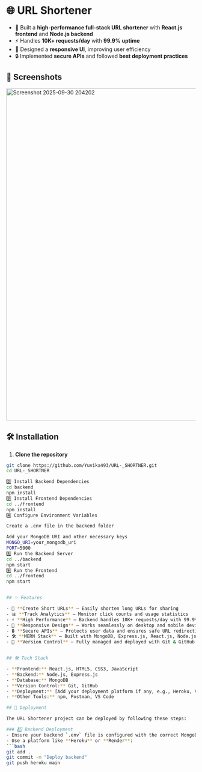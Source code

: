 # 🌐 URL Shortener 

- 🚀 Built a **high-performance full-stack URL shortener** with **React.js frontend** and **Node.js backend**  
- ⚡ Handles **10K+ requests/day** with **99.9% uptime**  
- 📱 Designed a **responsive UI**, improving user efficiency  
- 🔒 Implemented **secure APIs** and followed **best deployment practices**


## 📸 Screenshots
<img width="1868" height="884" alt="Screenshot 2025-09-30 204202" src="https://github.com/user-attachments/assets/f9b322c3-eac4-484b-84b3-464115408cb2" />


## 🛠️ Installation

1. **Clone the repository**  
```bash
git clone https://github.com/Yuvika493/URL-_SHORTNER.git
cd URL-_SHORTNER

2️⃣ Install Backend Dependencies
cd backend
npm install
3️⃣ Install Frontend Dependencies
cd ../frontend
npm install
4️⃣ Configure Environment Variables

Create a .env file in the backend folder

Add your MongoDB URI and other necessary keys
MONGO_URI=your_mongodb_uri
PORT=5000
5️⃣ Run the Backend Server
cd ../backend
npm start
6️⃣ Run the Frontend
cd ../frontend
npm start


## ✨ Features

- 🔗 **Create Short URLs** – Easily shorten long URLs for sharing  
- 📊 **Track Analytics** – Monitor click counts and usage statistics  
- ⚡ **High Performance** – Backend handles 10K+ requests/day with 99.9% uptime  
- 📱 **Responsive Design** – Works seamlessly on desktop and mobile devices  
- 🔒 **Secure APIs** – Protects user data and ensures safe URL redirection  
- 🛠️ **MERN Stack** – Built with MongoDB, Express.js, React.js, Node.js  
- 🚀 **Version Control** – Fully managed and deployed with Git & GitHub


## 🛠️ Tech Stack

- **Frontend:** React.js, HTML5, CSS3, JavaScript  
- **Backend:** Node.js, Express.js  
- **Database:** MongoDB  
- **Version Control:** Git, GitHub  
- **Deployment:** [Add your deployment platform if any, e.g., Heroku, Vercel]  
- **Other Tools:** npm, Postman, VS Code

## 🚀 Deployment

The URL Shortener project can be deployed by following these steps:

### 1️⃣ Backend Deployment
- Ensure your backend `.env` file is configured with the correct MongoDB URI and PORT.  
- Use a platform like **Heroku** or **Render**:  
```bash
git add .
git commit -m "Deploy backend"
git push heroku main



